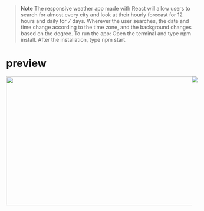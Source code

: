 > **Note** The responsive weather app made with React will allow users to search for almost every city and look at their hourly forecast for 12 hours and daily for 7 days. Wherever the user searches, the date and time change according to the time zone, and the background changes based on the degree. 
> To run the app: Open the terminal and type npm install. After the installation, type npm start.

<h1>preview</h1>
<div style="display:flex">
<img src="https://user-images.githubusercontent.com/109925130/190858790-900d6b01-65e1-4e79-b0a6-9d8e552a6879.gif" style="width: 600px; height:350px;">
<img src="https://user-images.githubusercontent.com/109925130/190860289-ae66328a-41d2-4da2-b994-a9ec3bf3a927.png">
</div>


